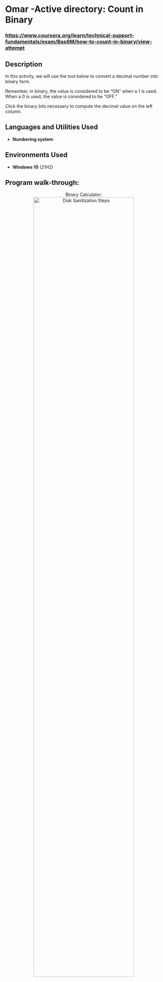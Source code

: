 <h1>Omar -Active directory: Count in Binary</h1>

 ### https://www.coursera.org/learn/technical-support-fundamentals/exam/Bas6M/how-to-count-in-binary/view-attempt
<h2>Description</h2>
In this activity, we will use the tool below to convert a decimal number into binary form. 

Remember, in binary, the value is considered to be “ON” when a 1 is used. When a 0 is used, the value is considered to be “OFF.”

Click the binary bits necessary to compute the decimal value on the left column.
<br />


<h2>Languages and Utilities Used</h2>

- <b>Numbering system</b>

<h2>Environments Used </h2>

- <b>Windows 10</b> (21H2)

<h2>Program walk-through:</h2>

<p align="center">
Binary Calculator: <br/>
<img src="https://imgur.com/5eunve0" height="80%" width="80%" alt="Disk Sanitization Steps"/>
<br />
<br />

